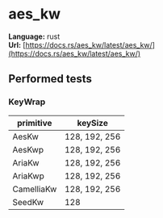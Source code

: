 # aes_kw

**Language:**
rust\
**Url:**
[https://docs.rs/aes_kw/latest/aes_kw/](https://docs.rs/aes_kw/latest/aes_kw/)

## Performed tests

### KeyWrap

| primitive | keySize |
| --- | --- |
| AesKw | 128, 192, 256 |
| AesKwp | 128, 192, 256 |
| AriaKw | 128, 192, 256 |
| AriaKwp | 128, 192, 256 |
| CamelliaKw | 128, 192, 256 |
| SeedKw | 128 |

